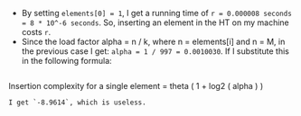 - By setting `elements[0] = 1`, I get a running time of `r = 0.000008 seconds 
  = 8 * 10^-6 seconds`. So, inserting an element in the HT on my machine costs 
  `r`.
- Since the load factor alpha = n / k, where n = elements[i] and n = M, in the 
  previous case I get: `alpha = 1 / 997 = 0.0010030`. If I substitute this in 
  the following formula:
  ```
Insertion complexity for a single element = theta ( 1 + log2 ( alpha ) )
  ```
  I get `-8.9614`, which is useless.
